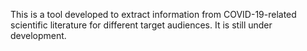 This is a tool developed to extract information from COVID-19-related scientific literature for different target audiences. It is still under development.
